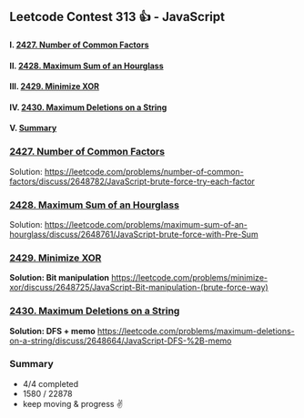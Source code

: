 ## Leetcode Contest 313 👍 - JavaScript

#### I. [2427. Number of Common Factors](#question-1)

#### II. [2428. Maximum Sum of an Hourglass](#question-2)

#### III. [2429. Minimize XOR](#question-3)

#### IV. [2430. Maximum Deletions on a String](#question-4)

#### V. [Summary](#question-5)

<div id="question-1"/>

### [2427. Number of Common Factors](https://leetcode.com/problems/number-of-common-factors/)

Solution:
https://leetcode.com/problems/number-of-common-factors/discuss/2648782/JavaScript-brute-force-try-each-factor

<div  id="question-2"/>

### [2428. Maximum Sum of an Hourglass](https://leetcode.com/problems/maximum-sum-of-an-hourglass/)

Solution:
https://leetcode.com/problems/maximum-sum-of-an-hourglass/discuss/2648761/JavaScript-brute-force-with-Pre-Sum

<div  id="question-3"/>

### [2429. Minimize XOR](https://leetcode.com/problems/minimize-xor)

**Solution: Bit manipulation**
https://leetcode.com/problems/minimize-xor/discuss/2648725/JavaScript-Bit-manipulation-(brute-force-way)

<div  id="question-4"  />

### [2430. Maximum Deletions on a String](https://leetcode.com/problems/maximum-deletions-on-a-string/)

**Solution: DFS + memo**
https://leetcode.com/problems/maximum-deletions-on-a-string/discuss/2648664/JavaScript-DFS-%2B-memo

<div  id="question-5"/>

### Summary

- 4/4 completed
- 1580 / 22878
- keep moving & progress ✌️

